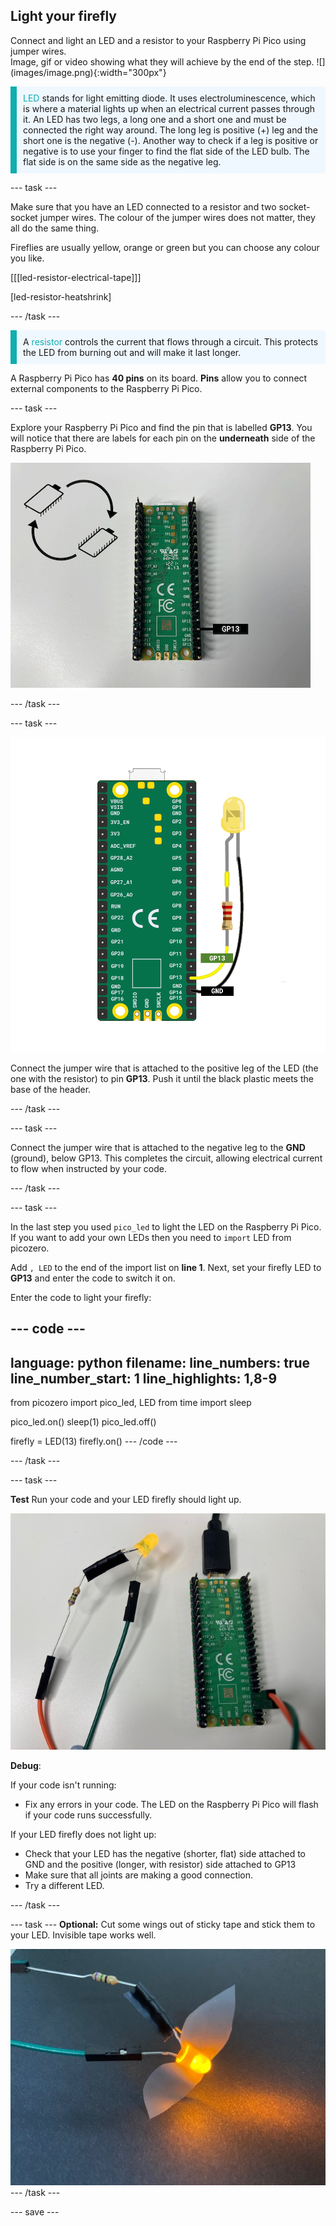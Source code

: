 ## Light your firefly

<div style="display: flex; flex-wrap: wrap">
<div style="flex-basis: 200px; flex-grow: 1; margin-right: 15px;">
Connect and light an LED and a resistor to your Raspberry Pi Pico using jumper wires. 
</div>
<div>
Image, gif or video showing what they will achieve by the end of the step. ![](images/image.png){:width="300px"}
</div>
</div>

<p style='border-left: solid; border-width:10px; border-color: #0faeb0; background-color: aliceblue; padding: 10px;'>
<span style="color: #0faeb0">LED</span> stands for light emitting diode. It uses electroluminescence, which is where a material lights up when an electrical current passes through it. An LED has two legs, a long one and a short one and must be connected the right way around. The long leg is positive (+) leg and the short one is the negative (-). Another way to check if a leg is positive or negative is to use your finger to find the flat side of the LED bulb. The flat side is on the same side as the negative leg.
</p>

--- task ---

Make sure that you have an LED connected to a resistor and two socket-socket jumper wires. The colour of the jumper wires does not matter, they all do the same thing.  

Fireflies are usually yellow, orange or green but you can choose any colour you like.

[[[led-resistor-electrical-tape]]]

[led-resistor-heatshrink]

--- /task ---

<p style='border-left: solid; border-width:10px; border-color: #0faeb0; background-color: aliceblue; padding: 10px;'>
A <span style="color: #0faeb0">resistor</span> controls the current that flows through a circuit. This protects the LED from burning out and will make it last longer. </p>

A Raspberry Pi Pico has **40 pins** on its board. **Pins** allow you to connect external components to the Raspberry Pi Pico.  

--- task ---

Explore your Raspberry Pi Pico and find the pin that is labelled **GP13**. You will notice that there are labels for each pin on the **underneath** side of the Raspberry Pi Pico. 

![Photo of the Raspberry Pi Pico from underneath with GP 13 highlighted](images/gp13-pico.png)

--- /task ---

--- task ---

![A diagram of the Raspberry Pi Pico with a yellow LED connected to GND and to GP14 through a resistor.](images/pico_led_13_bb.png)
 
Connect the jumper wire that is attached to the positive leg of the LED (the one with the resistor) to pin **GP13**. Push it until the black plastic meets the base of the header. 

--- /task ---

--- task ---

Connect the jumper wire that is attached to the negative leg to the **GND** (ground), below GP13. This completes the circuit, allowing electrical current to flow when instructed by your code.    

--- /task ---


--- task ---

In the last step you used `pico_led` to light the LED on the Raspberry Pi Pico. If you want to add your own LEDs then you need to `import` LED from picozero. 

Add `, LED` to the end of the import list on **line 1**. Next, set your firefly LED to **GP13** and enter the code to switch it on. 

Enter the code to light your firefly: 

--- code ---
---
language: python
filename: 
line_numbers: true
line_number_start: 1
line_highlights: 1,8-9
---
from picozero import pico_led, LED
from time import sleep

pico_led.on()
sleep(1)
pico_led.off()

firefly = LED(13)
firefly.on()
--- /code ---

--- /task ---

--- task ---

**Test** Run your code and your LED firefly should light up. 

![Yellow LED attached to GP13 and lit up.](images/firefly-on.jpg)

**Debug**:

If your code isn't running:
+ Fix any errors in your code. The LED on the Raspberry Pi Pico will flash if your code runs successfully.

If your LED firefly does not light up:
+ Check that your LED has the negative (shorter, flat) side attached to GND and the positive (longer, with resistor) side attached to GP13
+ Make sure that all joints are making a good connection. 
+ Try a different LED.

--- /task ---

--- task ---
**Optional:** Cut some wings out of sticky tape and stick them to your LED. Invisible tape works well. 

![LED firefly with sticky tape wings](images/firefly-wings.jpg)
--- /task ---

--- save ---
